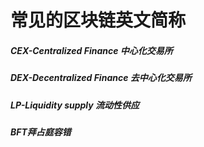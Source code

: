 # 常见的区块链英文简称

##### CEX-Centralized Finance 中心化交易所

##### DEX-Decentralized Finance 去中心化交易所

##### LP-Liquidity supply 流动性供应

##### BFT拜占庭容错

